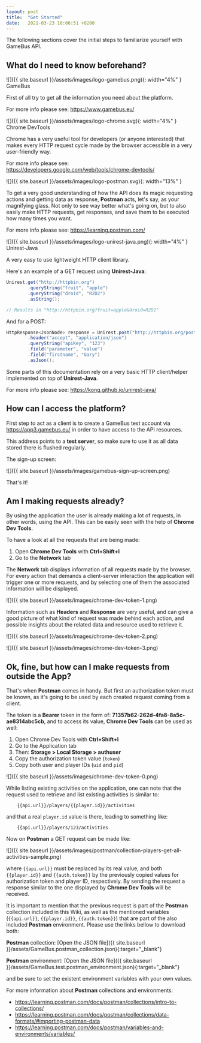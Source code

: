 ```yaml
---
layout: post
title:  "Get Started"
date:   2021-03-23 10:06:51 +0200
---
```


The following sections cover the initial steps to familiarize yourself with GameBus API.

## What do I need to know beforehand?

![]({{ site.baseurl }}/assets/images/logo-gamebus.png){: width="4%" } GameBus

First of all try to get all the information you need about the platform.

For more info please see: <https://www.gamebus.eu/>

![]({{ site.baseurl }}/assets/images/logo-chrome.svg){: width="4%" } Chrome DevTools

Chrome has a very useful tool for developers (or anyone interested) that makes every HTTP request cycle made by the browser accessible in a very user-friendly way.

For more info please see: <https://developers.google.com/web/tools/chrome-devtools/>

![]({{ site.baseurl }}/assets/images/logo-postman.svg){: width="13%" }

To get a very good understanding of how the API does its magic requesting actions and getting data as response, **Postman** acts, let's say, as your magnifying glass. Not only to see way better what's going on, but to also easily make HTTP requests, get responses, and save them to be executed how many times you want.

For more info please see: <https://learning.postman.com/>


![]({{ site.baseurl }}/assets/images/logo-unirest-java.png){: width="4%" } Unirest-Java

A very easy to use lightweight HTTP client library.

Here's an example of a GET request using **Unirest-Java**:

```java
Unirest.get("http://httpbin.org")
        .queryString("fruit", "apple")
        .queryString("droid", "R2D2")
        .asString();

// Results in "http://httpbin.org?fruit=apple&droid=R2D2"
```

And for a POST:

```java
HttpResponse<JsonNode> response = Unirest.post("http://httpbin.org/post")
        .header("accept", "application/json")
        .queryString("apiKey", "123")
        .field("parameter", "value")
        .field("firstname", "Gary")
        .asJson();
```

Some parts of this documentation rely on a very basic HTTP client/helper implemented on top of **Unirest-Java**.

For more info please see: <https://kong.github.io/unirest-java/>

## How can I access the platform?

First step to act as a client is to create a GameBus test account via <https://app3.gamebus.eu/> in order to have access to the API resources.

This address points to a **test server**, so make sure to use it as all data stored there is flushed regularly.

The sign-up screen:

![]({{ site.baseurl }}/assets/images/gamebus-sign-up-screen.png)

That's it!


## Am I making requests already?

By using the application the user is already making a lot of requests, in other words, using the API. This can be easily seen with the help of **Chrome Dev Tools**.

To have a look at all the requests that are being made:

1. Open **Chrome Dev Tools** with **Ctrl+Shift+I**
2. Go to the **Network** tab

The **Network** tab displays information of all requests made by the browser. For every action that demands a client-server interaction the application will trigger one or more requests, and by selecting one of them the associated information will be displayed.

![]({{ site.baseurl }}/assets/images/chrome-dev-token-1.png)

Information such as **Headers** and **Response** are very useful, and can give a good picture of what kind of request was made behind each action, and possible insights about the related data and resource used to retrieve it.

![]({{ site.baseurl }}/assets/images/chrome-dev-token-2.png)

![]({{ site.baseurl }}/assets/images/chrome-dev-token-3.png)

## Ok, fine, but how can I make requests from outside the App?

That's when **Postman** comes in handy. But first an authorization token must be known, as it's going to be used by each created request coming from a client.

The token is a **Bearer** token in the form of: **71357b62-262d-4fa8-8a5c-ae8314abc5cb**, and to access its value, **Chrome Dev Tools** can be used as well:

1. Open Chrome Dev Tools with **Ctrl+Shift+I**
2. Go to the Application tab
3. Then: **Storage > Local Storage > authuser**
4. Copy the authorization token value (`token`)
5. Copy both user and player IDs (`uid` and `pid`)

![]({{ site.baseurl }}/assets/images/chrome-dev-token-0.png)

While listing existing activities on the application, one can note that the request used to retrieve and list existing activities is similar to:
```
	{{api.url}}/players/{{player.id}}/activities
```
and that a real `player.id` value is there, leading to something like:
```
	{{api.url}}/players/123/activities
```
Now on **Postman** a GET request can be made like:

![]({{ site.baseurl }}/assets/images/postman/collection-players-get-all-activities-sample.png)

where `{{api.url}}` must be replaced by its real value, and both `{{player.id}}` and `{{auth.token}}` by the previously copied values for authorization token and player ID, respectively. By sending the request a response similar to the one displayed by **Chrome Dev Tools** will be received.

It is important to mention that the previous request is part of the **Postman** collection included in this Wiki, as well as the mentioned variables (`{{api.url}}`, `{{player.id}}`, `{{auth.token}}`) that are part of the also included **Postman** environment. Please use the links bellow to download both:

**Postman** collection:
[Open the JSON file]({{ site.baseurl }}/assets/GameBus.postman_collection.json){:target="_blank"}

**Postman** environment:
[Open the JSON file]({{ site.baseurl }}/assets/GameBus.test.postman_environment.json){:target="_blank"}

and be sure to set the existent environment variables with your own values.

For more information about **Postman** collections and environments:

* <https://learning.postman.com/docs/postman/collections/intro-to-collections/>
* <https://learning.postman.com/docs/postman/collections/data-formats/#importing-postman-data>
* <https://learning.postman.com/docs/postman/variables-and-environments/variables/>
